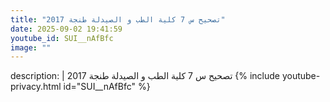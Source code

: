 ```yaml
---
title: "تصحيح س 7 كلية الطب و الصيدلة طنجة 2017"
date: 2025-09-02 19:41:59 
youtube_id: SUI__nAfBfc
image: ""
---
```

description: |
  تصحيح س 7 كلية الطب و الصيدلة طنجة 2017
{% include youtube-privacy.html id="SUI__nAfBfc" %}
